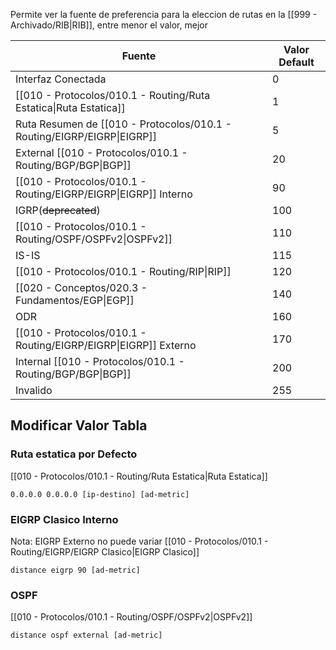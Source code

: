 Permite ver la fuente de preferencia para la eleccion de rutas en la [[999 - Archivado/RIB|RIB]], entre menor el valor, mejor

| Fuente                                                                  | Valor Default |
| ----------------------------------------------------------------------- | ------------- |
| Interfaz Conectada                                                      | 0             |
| [[010 - Protocolos/010.1 - Routing/Ruta Estatica\|Ruta Estatica]]       | 1             |
| Ruta Resumen de [[010 - Protocolos/010.1 - Routing/EIGRP/EIGRP\|EIGRP]] | 5             |
| External [[010 - Protocolos/010.1 - Routing/BGP/BGP\|BGP]]                  | 20            |
| [[010 - Protocolos/010.1 - Routing/EIGRP/EIGRP\|EIGRP]] Interno         | 90            |
| IGRP(~~deprecated~~)                                                    | 100           |
| [[010 - Protocolos/010.1 - Routing/OSPF/OSPFv2\|OSPFv2]]                | 110           |
| IS-IS                                                                   | 115           |
| [[010 - Protocolos/010.1 - Routing/RIP\|RIP]]                           | 120           |
| [[020 - Conceptos/020.3 - Fundamentos/EGP\|EGP]]                        | 140           |
| ODR                                                                     | 160           |
| [[010 - Protocolos/010.1 - Routing/EIGRP/EIGRP\|EIGRP]] Externo         | 170           |
| Internal [[010 - Protocolos/010.1 - Routing/BGP/BGP\|BGP]]                  | 200           |
| Invalido                                                                | 255           |

## Modificar Valor Tabla
### Ruta estatica por Defecto
[[010 - Protocolos/010.1 - Routing/Ruta Estatica|Ruta Estatica]]
```
0.0.0.0 0.0.0.0 [ip-destino] [ad-metric]
```
### EIGRP Clasico Interno
Nota: EIGRP Externo no puede variar
[[010 - Protocolos/010.1 - Routing/EIGRP/EIGRP Clasico|EIGRP Clasico]]
```
distance eigrp 90 [ad-metric]
```
### OSPF
[[010 - Protocolos/010.1 - Routing/OSPF/OSPFv2|OSPFv2]]
```
distance ospf external [ad-metric]
```